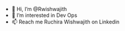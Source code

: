 - 👋 Hi, I’m @Rwishwajith
- 👀 I’m interested in Dev Ops
- 📫 Reach me Ruchira Wishwajith on Linkedin

<!---
Rwishwajith/Rwishwajith is a ✨ special ✨ repository because its `README.md` (this file) appears on your GitHub profile.
You can click the Preview link to take a look at your changes.
--->
